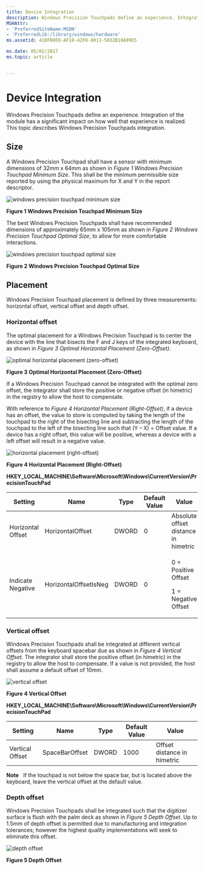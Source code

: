 ```yaml
---
title: Device Integration
description: Windows Precision Touchpads define an experience. Integration of the module has a significant impact on how well that experience is realized. This topic describes Windows Precision Touchpads integration.
MSHAttr:
- 'PreferredSiteName:MSDN'
- 'PreferredLib:/library/windows/hardware'
ms.assetid: 418FB0E0-AF18-42F8-8011-5032B18A99E5

ms.date: 05/02/2017
ms.topic: article


---
```


# Device Integration


Windows Precision Touchpads define an experience. Integration of the module has a significant impact on how well that experience is realized. This topic describes Windows Precision Touchpads integration.

## Size


A Windows Precision Touchpad shall have a sensor with minimum dimensions of 32mm x 64mm as shown in *Figure 1 Windows Precision Touchpad Minimum Size*. This shall be the minimum permissible size reported by using the physical maximum for X and Y in the report descriptor.

![windows precision touchpad minimum size](../images/implementationfig8minsize.jpg)

**Figure 1 Windows Precision Touchpad Minimum Size**

The best Windows Precision Touchpads shall have recommended dimensions of approximately 65mm x 105mm as shown in *Figure 2 Windows Precision Touchpad Optimal Size*, to allow for more comfortable interactions.

![windows precision touchpad optimal size](../images/implementationfig9optimalsize.png)

**Figure 2 Windows Precision Touchpad Optimal Size**

## Placement


Windows Precision Touchpad placement is defined by three measurements: horizontal offset, vertical offset and depth offset.

### Horizontal offset

The optimal placement for a Windows Precision Touchpad is to center the device with the line that bisects the F and J keys of the integrated keyboard, as shown in *Figure 3 Optimal Horizontal Placement (Zero-Offset)*.

![optimal horizontal placement (zero-offset)](../images/implementationfig10optimalhorizontalplacementzerooffset.jpg)

**Figure 3 Optimal Horizontal Placement (Zero-Offset)**

If a Windows Precision Touchpad cannot be integrated with the optimal zero offset, the integrator shall store the positive or negative offset (in himetric) in the registry to allow the host to compensate.

With reference to *Figure 4 Horizontal Placement (Right-Offset)*, if a device has an offset, the value to store is computed by taking the length of the touchpad to the right of the bisecting line and subtracting the length of the touchpad to the left of the bisecting line such that (Y – X) = Offset value. If a device has a right offset, this value will be positive, whereas a device with a left offset will result in a negative value.

![horizontal placement (right-offset)](../images/implementationfig11horizontalplacementrightoffset.jpg)

**Figure 4 Horizontal Placement (Right-Offset)**

**HKEY\_LOCAL\_MACHINE\\Software\\Microsoft\\Windows\\CurrentVersion\\PrecisionTouchPad**

<table>
<colgroup>
<col width="20%" />
<col width="20%" />
<col width="20%" />
<col width="20%" />
<col width="20%" />
</colgroup>
<thead>
<tr class="header">
<th>Setting</th>
<th>Name</th>
<th>Type</th>
<th>Default Value</th>
<th>Value</th>
</tr>
</thead>
<tbody>
<tr class="odd">
<td>Horizontal Offset</td>
<td>HorizontalOffset</td>
<td>DWORD</td>
<td>0</td>
<td>Absolute offset distance in himetric</td>
</tr>
<tr class="even">
<td>Indicate Negative</td>
<td>HorizontalOffsetIsNeg</td>
<td>DWORD</td>
<td>0</td>
<td><p>0 = Positive Offset</p>
<p>1 = Negative Offset</p></td>
</tr>
</tbody>
</table>

 

### Vertical offset

Windows Precision Touchpads shall be integrated at different vertical offsets from the keyboard spacebar due as shown in *Figure 4 Vertical Offset*. The integrator shall store the positive offset (in himetric) in the registry to allow the host to compensate. If a value is not provided, the host shall assume a default offset of 10mm.

![vertical offset](../images/implementationfig12verticaloffset.jpg)

**Figure 4 Vertical Offset**

**HKEY\_LOCAL\_MACHINE\\Software\\Microsoft\\Windows\\CurrentVersion\\PrecisionTouchPad**

| Setting         | Name           | Type  | Default Value | Value                       |
|-----------------|----------------|-------|---------------|-----------------------------|
| Vertical Offset | SpaceBarOffset | DWORD | 1000          | Offset distance in himetric |

 

**Note**  
If the touchpad is not below the space bar, but is located above the keyboard, leave the vertical offset at the default value.

 

### Depth offset

Windows Precision Touchpads shall be integrated such that the digitizer surface is flush with the palm deck as shown in *Figure 5 Depth Offset*. Up to 1.5mm of depth offset is permitted due to manufacturing and integration tolerances; however the highest quality implementations will seek to eliminate this offset.

![depth offset](../images/implementationfig13depthoffset.jpg)

**Figure 5 Depth Offset**

 

 







